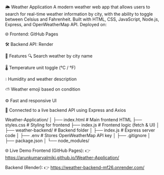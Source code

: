 🌦️ Weather Application
A modern weather web app that allows users to search for real-time weather information by city, with the ability to toggle between Celsius and Fahrenheit.
Built with HTML, CSS, JavaScript, Node.js, Express, and OpenWeatherMap API.
Deployed on:

🌐 Frontend: GitHub Pages

🛠️ Backend API: Render

🚀 Features
🔍 Search weather by city name

🌡️ Temperature unit toggle (°C / °F)

💧 Humidity and weather description

⛅ Weather emoji based on condition

⚙️ Fast and responsive UI

🔗 Connected to a live backend API using Express and Axios

Weather-Application/
│
├── index.html             # Main frontend HTML
├── styles.css             # Styling for frontend
├── index.js               # Frontend logic (fetch & UI)
│
├── weather-backend/       # Backend folder
│   ├── index.js           # Express server code
│   ├── .env               # Stores OpenWeatherMap API key
│   ├── .gitignore
│   ├── package.json
│   └── node_modules/


🌐 Live Demo
Frontend (GitHub Pages):
👉 https://arunkumarvalmiki.github.io/Weather-Application/

Backend (Render):
👉 https://weather-backend-mf26.onrender.com/

